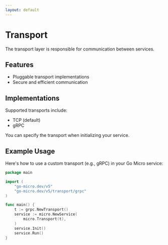 ```yaml
---
layout: default
---
```


# Transport

The transport layer is responsible for communication between services.

## Features
- Pluggable transport implementations
- Secure and efficient communication

## Implementations
Supported transports include:
- TCP (default)
- gRPC

You can specify the transport when initializing your service.

## Example Usage

Here's how to use a custom transport (e.g., gRPC) in your Go Micro service:

```go
package main

import (
    "go-micro.dev/v5"
    "go-micro.dev/v5/transport/grpc"
)

func main() {
    t := grpc.NewTransport()
    service := micro.NewService(
        micro.Transport(t),
    )
    service.Init()
    service.Run()
}
```
